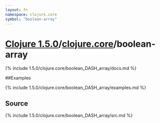 ```yaml
---
layout: fn
namespace: clojure.core
symbol: "boolean-array"
---
```


# [Clojure 1.5.0](../../)/[clojure.core](../)/boolean-array

{% include 1.5.0/clojure.core/boolean_DASH_array/docs.md %}

##Examples

{% include 1.5.0/clojure.core/boolean_DASH_array/examples.md %}
## Source
{% include 1.5.0/clojure.core/boolean_DASH_array/src.md %}

